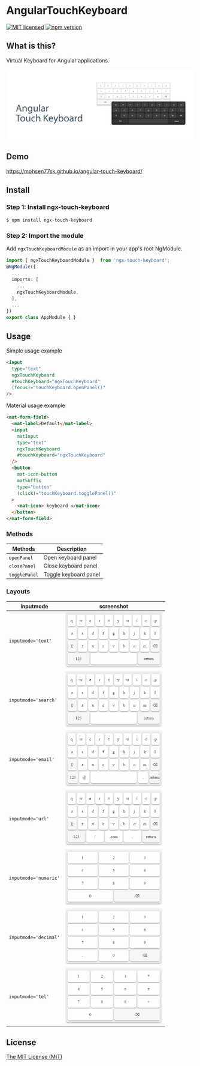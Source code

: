 # AngularTouchKeyboard
[![MIT licensed](https://img.shields.io/badge/license-MIT-blue.svg)](LICENSE)
[![npm version](https://badge.fury.io/js/ngx-touch-keyboard.svg)](http://badge.fury.io/js/ngx-touch-keyboard)

## What is this?
Virtual Keyboard for Angular applications.

<img src="src/assets/images/angularTouchKeyboard.png" alt="angular touch keyboard"/>

## Demo
https://mohsen77sk.github.io/angular-touch-keyboard/

## Install

### Step 1: Install ngx-touch-keyboard
```sh
$ npm install ngx-touch-keyboard
```

### Step 2: Import the module
Add `ngxTouchKeyboardModule` as an import in your app's root NgModule.
```typescript
import { ngxTouchKeyboardModule }  from 'ngx-touch-keyboard';
@NgModule({
  ...
  imports: [
    ...
    ngxTouchKeyboardModule,
  ],
  ...
})
export class AppModule { }
```

## Usage
Simple usage example
```html
<input
  type="text"
  ngxTouchKeyboard
  #touchKeyboard="ngxTouchKeyboard"
  (focus)="touchKeyboard.openPanel()"
/>
```
Material usage example
```html
<mat-form-field>
  <mat-label>Default</mat-label>
  <input
    matInput
    type="text"
    ngxTouchKeyboard
    #touchKeyboard="ngxTouchKeyboard"
  />
  <button
    mat-icon-button
    matSuffix
    type="button"
    (click)="touchKeyboard.togglePanel()"
  >
    <mat-icon> keyboard </mat-icon>
  </button>
</mat-form-field>
```
### Methods

| Methods | Description |
| --- | --- |
| `openPanel`   | Open keyboard panel   |
| `closePanel`  | Close keyboard panel  |
| `togglePanel` | Toggle keyboard panel |

### Layouts

| inputmode | screenshot |
| --- | --- |
| `inputmode='text'`    | <img src="src/assets/images/text.png" alt="angular touch keyboard" width="260"/> |
| `inputmode='search'`  | <img src="src/assets/images/search.png" alt="angular touch keyboard" width="260"/> |
| `inputmode='email'`   | <img src="src/assets/images/email.png" alt="angular touch keyboard" width="260"/> |
| `inputmode='url'`     | <img src="src/assets/images/url.png" alt="angular touch keyboard" width="260"/> |
| `inputmode='numeric'` | <img src="src/assets/images/number.png" alt="angular touch keyboard" width="260"/> |
| `inputmode='decimal'` | <img src="src/assets/images/decimal.png" alt="angular touch keyboard" width="260"/> |
| `inputmode='tel'`     | <img src="src/assets/images/tel.png" alt="angular touch keyboard" width="260"/> |

## License
[The MIT License (MIT)](LICENSE)
